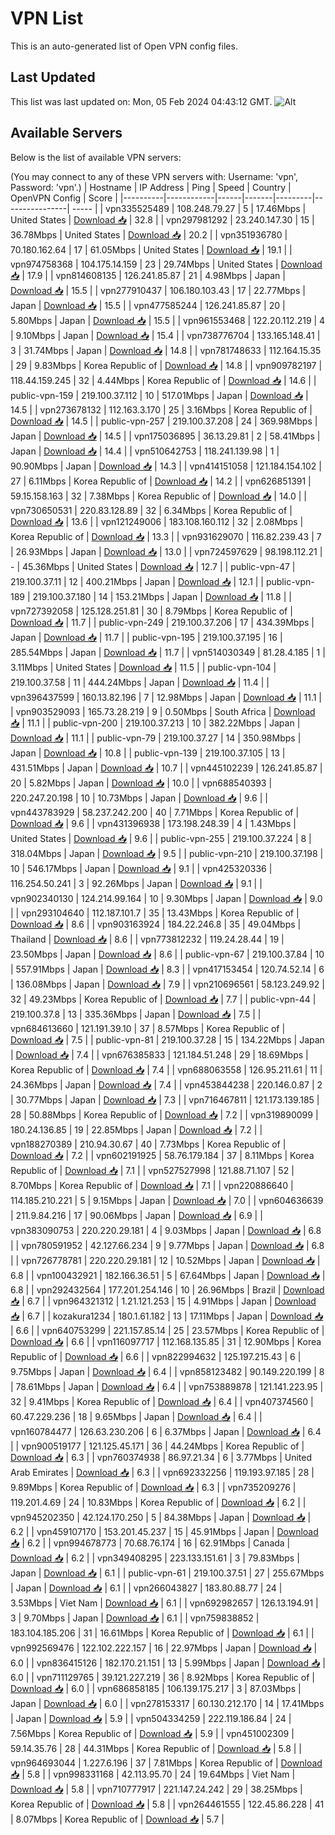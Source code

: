 # VPN List

This is an auto-generated list of Open VPN config files.

## Last Updated

This list was last updated on: Mon, 05 Feb 2024 04:43:12 GMT.
![Alt](https://repobeats.axiom.co/api/embed/186b98318ef1479477931607c1ad7d823f12451f.svg "Repobeats analytics image")

## Available Servers

Below is the list of available VPN servers:

(You may connect to any of these VPN servers with: Username: 'vpn', Password: 'vpn'.)
| Hostname | IP Address | Ping | Speed | Country | OpenVPN Config | Score |
|----------|------------|------|-------|---------|----------------| ----- |
| vpn335525489 | 108.248.79.27 | 5 | 17.46Mbps | United States | [Download 📥](./configs/server_0_US.ovpn) | 32.8 |
| vpn297981292 | 23.240.147.30 | 15 | 36.78Mbps | United States | [Download 📥](./configs/server_1_US.ovpn) | 20.2 |
| vpn351936780 | 70.180.162.64 | 17 | 61.05Mbps | United States | [Download 📥](./configs/server_2_US.ovpn) | 19.1 |
| vpn974758368 | 104.175.14.159 | 23 | 29.74Mbps | United States | [Download 📥](./configs/server_3_US.ovpn) | 17.9 |
| vpn814608135 | 126.241.85.87 | 21 | 4.98Mbps | Japan | [Download 📥](./configs/server_4_JP.ovpn) | 15.5 |
| vpn277910437 | 106.180.103.43 | 17 | 22.77Mbps | Japan | [Download 📥](./configs/server_5_JP.ovpn) | 15.5 |
| vpn477585244 | 126.241.85.87 | 20 | 5.80Mbps | Japan | [Download 📥](./configs/server_6_JP.ovpn) | 15.5 |
| vpn961553468 | 122.20.112.219 | 4 | 9.10Mbps | Japan | [Download 📥](./configs/server_7_JP.ovpn) | 15.4 |
| vpn738776704 | 133.165.148.41 | 3 | 31.74Mbps | Japan | [Download 📥](./configs/server_8_JP.ovpn) | 14.8 |
| vpn781748633 | 112.164.15.35 | 29 | 9.83Mbps | Korea Republic of | [Download 📥](./configs/server_9_KR.ovpn) | 14.8 |
| vpn909782197 | 118.44.159.245 | 32 | 4.44Mbps | Korea Republic of | [Download 📥](./configs/server_10_KR.ovpn) | 14.6 |
| public-vpn-159 | 219.100.37.112 | 10 | 517.01Mbps | Japan | [Download 📥](./configs/server_11_JP.ovpn) | 14.5 |
| vpn273678132 | 112.163.3.170 | 25 | 3.16Mbps | Korea Republic of | [Download 📥](./configs/server_12_KR.ovpn) | 14.5 |
| public-vpn-257 | 219.100.37.208 | 24 | 369.98Mbps | Japan | [Download 📥](./configs/server_13_JP.ovpn) | 14.5 |
| vpn175036895 | 36.13.29.81 | 2 | 58.41Mbps | Japan | [Download 📥](./configs/server_14_JP.ovpn) | 14.4 |
| vpn510642753 | 118.241.139.98 | 1 | 90.90Mbps | Japan | [Download 📥](./configs/server_15_JP.ovpn) | 14.3 |
| vpn414151058 | 121.184.154.102 | 27 | 6.11Mbps | Korea Republic of | [Download 📥](./configs/server_16_KR.ovpn) | 14.2 |
| vpn626851391 | 59.15.158.163 | 32 | 7.38Mbps | Korea Republic of | [Download 📥](./configs/server_17_KR.ovpn) | 14.0 |
| vpn730650531 | 220.83.128.89 | 32 | 6.34Mbps | Korea Republic of | [Download 📥](./configs/server_18_KR.ovpn) | 13.6 |
| vpn121249006 | 183.108.160.112 | 32 | 2.08Mbps | Korea Republic of | [Download 📥](./configs/server_19_KR.ovpn) | 13.3 |
| vpn931629070 | 116.82.239.43 | 7 | 26.93Mbps | Japan | [Download 📥](./configs/server_20_JP.ovpn) | 13.0 |
| vpn724597629 | 98.198.112.21 | - | 45.36Mbps | United States | [Download 📥](./configs/server_21_US.ovpn) | 12.7 |
| public-vpn-47 | 219.100.37.11 | 12 | 400.21Mbps | Japan | [Download 📥](./configs/server_22_JP.ovpn) | 12.1 |
| public-vpn-189 | 219.100.37.180 | 14 | 153.21Mbps | Japan | [Download 📥](./configs/server_23_JP.ovpn) | 11.8 |
| vpn727392058 | 125.128.251.81 | 30 | 8.79Mbps | Korea Republic of | [Download 📥](./configs/server_24_KR.ovpn) | 11.7 |
| public-vpn-249 | 219.100.37.206 | 17 | 434.39Mbps | Japan | [Download 📥](./configs/server_25_JP.ovpn) | 11.7 |
| public-vpn-195 | 219.100.37.195 | 16 | 285.54Mbps | Japan | [Download 📥](./configs/server_26_JP.ovpn) | 11.7 |
| vpn514030349 | 81.28.4.185 | 1 | 3.11Mbps | United States | [Download 📥](./configs/server_27_US.ovpn) | 11.5 |
| public-vpn-104 | 219.100.37.58 | 11 | 444.24Mbps | Japan | [Download 📥](./configs/server_28_JP.ovpn) | 11.4 |
| vpn396437599 | 160.13.82.196 | 7 | 12.98Mbps | Japan | [Download 📥](./configs/server_29_JP.ovpn) | 11.1 |
| vpn903529093 | 165.73.28.219 | 9 | 0.50Mbps | South Africa | [Download 📥](./configs/server_30_ZA.ovpn) | 11.1 |
| public-vpn-200 | 219.100.37.213 | 10 | 382.22Mbps | Japan | [Download 📥](./configs/server_31_JP.ovpn) | 11.1 |
| public-vpn-79 | 219.100.37.27 | 14 | 350.98Mbps | Japan | [Download 📥](./configs/server_32_JP.ovpn) | 10.8 |
| public-vpn-139 | 219.100.37.105 | 13 | 431.51Mbps | Japan | [Download 📥](./configs/server_33_JP.ovpn) | 10.7 |
| vpn445102239 | 126.241.85.87 | 20 | 5.82Mbps | Japan | [Download 📥](./configs/server_34_JP.ovpn) | 10.0 |
| vpn688540393 | 220.247.20.198 | 10 | 10.73Mbps | Japan | [Download 📥](./configs/server_35_JP.ovpn) | 9.6 |
| vpn443783929 | 58.237.242.200 | 40 | 7.71Mbps | Korea Republic of | [Download 📥](./configs/server_36_KR.ovpn) | 9.6 |
| vpn431396938 | 173.198.248.39 | 4 | 1.43Mbps | United States | [Download 📥](./configs/server_37_US.ovpn) | 9.6 |
| public-vpn-255 | 219.100.37.224 | 8 | 318.04Mbps | Japan | [Download 📥](./configs/server_38_JP.ovpn) | 9.5 |
| public-vpn-210 | 219.100.37.198 | 10 | 546.17Mbps | Japan | [Download 📥](./configs/server_39_JP.ovpn) | 9.1 |
| vpn425320336 | 116.254.50.241 | 3 | 92.26Mbps | Japan | [Download 📥](./configs/server_40_JP.ovpn) | 9.1 |
| vpn902340130 | 124.214.99.164 | 10 | 9.30Mbps | Japan | [Download 📥](./configs/server_41_JP.ovpn) | 9.0 |
| vpn293104640 | 112.187.101.7 | 35 | 13.43Mbps | Korea Republic of | [Download 📥](./configs/server_42_KR.ovpn) | 8.6 |
| vpn903163924 | 184.22.246.8 | 35 | 49.04Mbps | Thailand | [Download 📥](./configs/server_43_TH.ovpn) | 8.6 |
| vpn773812232 | 119.24.28.44 | 19 | 23.50Mbps | Japan | [Download 📥](./configs/server_44_JP.ovpn) | 8.6 |
| public-vpn-67 | 219.100.37.84 | 10 | 557.91Mbps | Japan | [Download 📥](./configs/server_45_JP.ovpn) | 8.3 |
| vpn417153454 | 120.74.52.14 | 6 | 136.08Mbps | Japan | [Download 📥](./configs/server_46_JP.ovpn) | 7.9 |
| vpn210696561 | 58.123.249.92 | 32 | 49.23Mbps | Korea Republic of | [Download 📥](./configs/server_47_KR.ovpn) | 7.7 |
| public-vpn-44 | 219.100.37.8 | 13 | 335.36Mbps | Japan | [Download 📥](./configs/server_48_JP.ovpn) | 7.5 |
| vpn684613660 | 121.191.39.10 | 37 | 8.57Mbps | Korea Republic of | [Download 📥](./configs/server_49_KR.ovpn) | 7.5 |
| public-vpn-81 | 219.100.37.28 | 15 | 134.22Mbps | Japan | [Download 📥](./configs/server_50_JP.ovpn) | 7.4 |
| vpn676385833 | 121.184.51.248 | 29 | 18.69Mbps | Korea Republic of | [Download 📥](./configs/server_51_KR.ovpn) | 7.4 |
| vpn688063558 | 126.95.211.61 | 11 | 24.36Mbps | Japan | [Download 📥](./configs/server_52_JP.ovpn) | 7.4 |
| vpn453844238 | 220.146.0.87 | 2 | 30.77Mbps | Japan | [Download 📥](./configs/server_53_JP.ovpn) | 7.3 |
| vpn716467811 | 121.173.139.185 | 28 | 50.88Mbps | Korea Republic of | [Download 📥](./configs/server_54_KR.ovpn) | 7.2 |
| vpn319890099 | 180.24.136.85 | 19 | 22.85Mbps | Japan | [Download 📥](./configs/server_55_JP.ovpn) | 7.2 |
| vpn188270389 | 210.94.30.67 | 40 | 7.73Mbps | Korea Republic of | [Download 📥](./configs/server_56_KR.ovpn) | 7.2 |
| vpn602191925 | 58.76.179.184 | 37 | 8.11Mbps | Korea Republic of | [Download 📥](./configs/server_57_KR.ovpn) | 7.1 |
| vpn527527998 | 121.88.71.107 | 52 | 8.70Mbps | Korea Republic of | [Download 📥](./configs/server_58_KR.ovpn) | 7.1 |
| vpn220886640 | 114.185.210.221 | 5 | 9.15Mbps | Japan | [Download 📥](./configs/server_59_JP.ovpn) | 7.0 |
| vpn604636639 | 211.9.84.216 | 17 | 90.06Mbps | Japan | [Download 📥](./configs/server_60_JP.ovpn) | 6.9 |
| vpn383090753 | 220.220.29.181 | 4 | 9.03Mbps | Japan | [Download 📥](./configs/server_61_JP.ovpn) | 6.8 |
| vpn780591952 | 42.127.66.234 | 9 | 9.77Mbps | Japan | [Download 📥](./configs/server_62_JP.ovpn) | 6.8 |
| vpn726778781 | 220.220.29.181 | 12 | 10.52Mbps | Japan | [Download 📥](./configs/server_63_JP.ovpn) | 6.8 |
| vpn100432921 | 182.166.36.51 | 5 | 67.64Mbps | Japan | [Download 📥](./configs/server_64_JP.ovpn) | 6.8 |
| vpn292432564 | 177.201.254.146 | 10 | 26.96Mbps | Brazil | [Download 📥](./configs/server_65_BR.ovpn) | 6.7 |
| vpn964321312 | 1.21.121.253 | 15 | 4.91Mbps | Japan | [Download 📥](./configs/server_66_JP.ovpn) | 6.7 |
| kozakura1234 | 180.1.61.182 | 13 | 17.11Mbps | Japan | [Download 📥](./configs/server_67_JP.ovpn) | 6.6 |
| vpn640753299 | 221.157.85.14 | 25 | 23.57Mbps | Korea Republic of | [Download 📥](./configs/server_68_KR.ovpn) | 6.6 |
| vpn116097717 | 112.168.135.85 | 31 | 12.90Mbps | Korea Republic of | [Download 📥](./configs/server_69_KR.ovpn) | 6.6 |
| vpn822994632 | 125.197.215.43 | 6 | 9.75Mbps | Japan | [Download 📥](./configs/server_70_JP.ovpn) | 6.4 |
| vpn858123482 | 90.149.220.199 | 8 | 78.61Mbps | Japan | [Download 📥](./configs/server_71_JP.ovpn) | 6.4 |
| vpn753889878 | 121.141.223.95 | 32 | 9.41Mbps | Korea Republic of | [Download 📥](./configs/server_72_KR.ovpn) | 6.4 |
| vpn407374560 | 60.47.229.236 | 18 | 9.65Mbps | Japan | [Download 📥](./configs/server_73_JP.ovpn) | 6.4 |
| vpn160784477 | 126.63.230.206 | 6 | 6.37Mbps | Japan | [Download 📥](./configs/server_74_JP.ovpn) | 6.4 |
| vpn900519177 | 121.125.45.171 | 36 | 44.24Mbps | Korea Republic of | [Download 📥](./configs/server_75_KR.ovpn) | 6.3 |
| vpn760374938 | 86.97.21.34 | 6 | 3.77Mbps | United Arab Emirates | [Download 📥](./configs/server_76_AE.ovpn) | 6.3 |
| vpn692332256 | 119.193.97.185 | 28 | 9.89Mbps | Korea Republic of | [Download 📥](./configs/server_77_KR.ovpn) | 6.3 |
| vpn735209276 | 119.201.4.69 | 24 | 10.83Mbps | Korea Republic of | [Download 📥](./configs/server_78_KR.ovpn) | 6.2 |
| vpn945202350 | 42.124.170.250 | 5 | 84.38Mbps | Japan | [Download 📥](./configs/server_79_JP.ovpn) | 6.2 |
| vpn459107170 | 153.201.45.237 | 15 | 45.91Mbps | Japan | [Download 📥](./configs/server_80_JP.ovpn) | 6.2 |
| vpn994678773 | 70.68.76.174 | 16 | 62.91Mbps | Canada | [Download 📥](./configs/server_81_CA.ovpn) | 6.2 |
| vpn349408295 | 223.133.151.61 | 3 | 79.83Mbps | Japan | [Download 📥](./configs/server_82_JP.ovpn) | 6.1 |
| public-vpn-61 | 219.100.37.51 | 27 | 255.67Mbps | Japan | [Download 📥](./configs/server_83_JP.ovpn) | 6.1 |
| vpn266043827 | 183.80.88.77 | 24 | 3.53Mbps | Viet Nam | [Download 📥](./configs/server_84_VN.ovpn) | 6.1 |
| vpn692982657 | 126.13.194.91 | 3 | 9.70Mbps | Japan | [Download 📥](./configs/server_85_JP.ovpn) | 6.1 |
| vpn759838852 | 183.104.185.206 | 31 | 16.61Mbps | Korea Republic of | [Download 📥](./configs/server_86_KR.ovpn) | 6.1 |
| vpn992569476 | 122.102.222.157 | 16 | 22.97Mbps | Japan | [Download 📥](./configs/server_87_JP.ovpn) | 6.0 |
| vpn836415126 | 182.170.21.151 | 13 | 5.99Mbps | Japan | [Download 📥](./configs/server_88_JP.ovpn) | 6.0 |
| vpn711129765 | 39.121.227.219 | 36 | 8.92Mbps | Korea Republic of | [Download 📥](./configs/server_89_KR.ovpn) | 6.0 |
| vpn686858185 | 106.139.175.217 | 3 | 87.03Mbps | Japan | [Download 📥](./configs/server_90_JP.ovpn) | 6.0 |
| vpn278153317 | 60.130.212.170 | 14 | 17.41Mbps | Japan | [Download 📥](./configs/server_91_JP.ovpn) | 5.9 |
| vpn504334259 | 222.119.186.84 | 24 | 7.56Mbps | Korea Republic of | [Download 📥](./configs/server_92_KR.ovpn) | 5.9 |
| vpn451002309 | 59.14.35.76 | 28 | 44.31Mbps | Korea Republic of | [Download 📥](./configs/server_93_KR.ovpn) | 5.8 |
| vpn964693044 | 1.227.6.196 | 37 | 7.81Mbps | Korea Republic of | [Download 📥](./configs/server_94_KR.ovpn) | 5.8 |
| vpn998331168 | 42.113.95.70 | 24 | 19.64Mbps | Viet Nam | [Download 📥](./configs/server_95_VN.ovpn) | 5.8 |
| vpn710777917 | 221.147.24.242 | 29 | 38.25Mbps | Korea Republic of | [Download 📥](./configs/server_96_KR.ovpn) | 5.8 |
| vpn264461555 | 122.45.86.228 | 41 | 8.07Mbps | Korea Republic of | [Download 📥](./configs/server_97_KR.ovpn) | 5.7 |
